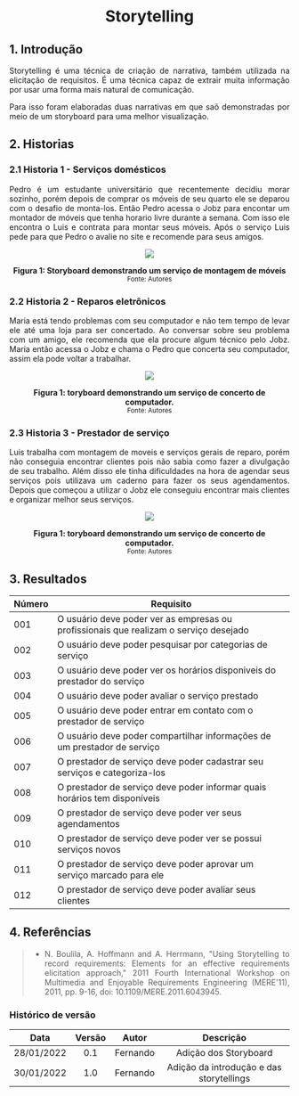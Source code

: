# <center> Storytelling

<div align="justify">

## 1. Introdução

Storytelling é uma técnica de criação de narrativa, também utilizada na elicitação de requisitos. É uma técnica capaz de extrair muita informação por usar uma forma mais natural de comunicação.

Para isso foram elaboradas duas narrativas em que saõ demonstradas por meio de um storyboard para uma melhor visualização.

## 2. Historias

### 2.1 Historia 1 - Serviços domésticos

Pedro é um estudante universitário que recentemente decidiu morar sozinho, porém depois de comprar os móveis de seu quarto ele se deparou com o desafio de monta-los. Então Pedro acessa o Jobz para encontar um montador de móveis que tenha horario livre durante a semana. Com isso ele encontra o Luis e contrata para montar seus móveis. Após o serviço Luis pede para que Pedro o avalie no site e recomende para seus amigos.

<p align='center'>
    <img src='assets/images/storyboard1.png' width=auto height=auto>
    <figcaption align='center'>
        <b>Figura 1: Storyboard demonstrando um serviço de montagem de móveis </b>
        <br>
        <small>Fonte: Autores</small>
    </figcaption>
</p>

### 2.2 Historia 2 - Reparos eletrônicos

Maria está tendo problemas com seu computador e não tem tempo de levar ele até uma loja para ser concertado. Ao conversar sobre seu problema com um amigo, ele recomenda que ela procure algum técnico pelo Jobz. Maria então acessa o Jobz e chama o Pedro que concerta seu computador, assim ela pode voltar a trabalhar.

<p align='center'>
    <img src='assets/images/storyboard2.png' width=auto height=auto>
    <figcaption align='center'>
        <b>Figura 1: toryboard demonstrando um serviço de concerto de computador.</b>
        <br>
        <small>Fonte: Autores</small>
    </figcaption>
</p>

### 2.3 Historia 3 - Prestador de serviço

Luis trabalha com montagem de moveis e serviços gerais de reparo, porém não conseguia encontrar clientes pois não sabia como fazer a divulgação de seu trabalho. Além disso ele tinha dificuldades na hora de agendar seus serviços pois utilizava um caderno para fazer os seus agendamentos. Depois que começou a utilizar o Jobz ele conseguiu encontrar mais clientes e organizar melhor seus serviços.

<p align='center'>
    <img src='assets/images/storyboard3.png' width=auto height=auto>
    <figcaption align='center'>
        <b>Figura 1: toryboard demonstrando um serviço de concerto de computador.</b>
        <br>
        <small>Fonte: Autores</small>
    </figcaption>
</p>

## 3. Resultados

| Número | Requisito                                                                             |
| ------ | ------------------------------------------------------------------------------------- |
| 001    | O usuário deve poder ver as empresas ou profissionais que realizam o serviço desejado |
| 002    | O usuário deve poder pesquisar por categorias de serviço                              |
| 003    | O usuário deve poder ver os horários disponiveis do prestador do serviço              |
| 004    | O usuário deve poder avaliar o serviço prestado                                       |
| 005    | O usuário deve poder entrar em contato com o prestador de serviço                     |
| 006    | O usuário deve poder compartilhar informações de um prestador de serviço              |
| 007    | O prestador de serviço deve poder cadastrar seu serviços e categoriza-los             |
| 008    | O prestador de serviço deve poder informar quais horários tem disponíveis             |
| 009    | O prestador de serviço deve poder ver seus agendamentos                               |
| 010    | O prestador de serviço deve poder ver se possui serviços novos                        |
| 011    | O prestador de serviço deve poder aprovar um serviço marcado para ele                 |
| 012    | O prestador de serviço deve poder avaliar seus clientes                               |

## 4. Referências

> -   N. Boulila, A. Hoffmann and A. Herrmann, "Using Storytelling to record requirements: Elements for an effective requirements elicitation approach," 2011 Fourth International Workshop on Multimedia and Enjoyable Requirements Engineering (MERE'11), 2011, pp. 9-16, doi: 10.1109/MERE.2011.6043945.

### Histórico de versão

|    Data    | Versão |  Autor   |                Descrição                 |
| :--------: | :----: | :------: | :--------------------------------------: |
| 28/01/2022 |  0.1   | Fernando |          Adição dos Storyboard           |
| 30/01/2022 |  1.0   | Fernando | Adição da introdução e das storytellings |
